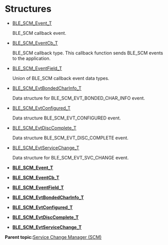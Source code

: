 # Structures

-   [BLE\_SCM\_Event\_T](GUID-4CC88468-046C-4A5F-AD55-7ACF19A60E66.md)

    BLE\_SCM callback event.

-   [BLE\_SCM\_EventCb\_T](GUID-7DFD9457-2F26-47CF-9F7D-2A4CF8D2BBC3.md)

    BLE\_SCM callback type. This callback function sends BLE\_SCM events to the application.

-   [BLE\_SCM\_EventField\_T](GUID-4FF947E5-DA86-46A2-A8B0-51ACC11CCF6B.md)

    Union of BLE\_SCM callback event data types.

-   [BLE\_SCM\_EvtBondedCharInfo\_T](GUID-7DD89124-DA61-4A24-96E8-24FD5B16BA72.md)

    Data structure for BLE\_SCM\_EVT\_BONDED\_CHAR\_INFO event.

-   [BLE\_SCM\_EvtConfigured\_T](GUID-EB23CCFB-CFC4-4DFA-A4C1-1E75554BAE27.md)

    Data structure BLE\_SCM\_EVT\_CONFIGURED event.

-   [BLE\_SCM\_EvtDiscComplete\_T](GUID-A9C446DD-DBBD-45BF-9214-C563A69B8E9E.md)

    Data structure BLE\_SCM\_EVT\_DISC\_COMPLETE event.

-   [BLE\_SCM\_EvtServiceChange\_T](GUID-B2CB1EEE-31A7-45D2-BDE0-3EDC249DFF26.md)

    Data structure for BLE\_SCM\_EVT\_SVC\_CHANGE event.


-   **[BLE\_SCM\_Event\_T](GUID-4CC88468-046C-4A5F-AD55-7ACF19A60E66.md)**  

-   **[BLE\_SCM\_EventCb\_T](GUID-7DFD9457-2F26-47CF-9F7D-2A4CF8D2BBC3.md)**  

-   **[BLE\_SCM\_EventField\_T](GUID-4FF947E5-DA86-46A2-A8B0-51ACC11CCF6B.md)**  

-   **[BLE\_SCM\_EvtBondedCharInfo\_T](GUID-7DD89124-DA61-4A24-96E8-24FD5B16BA72.md)**  

-   **[BLE\_SCM\_EvtConfigured\_T](GUID-EB23CCFB-CFC4-4DFA-A4C1-1E75554BAE27.md)**  

-   **[BLE\_SCM\_EvtDiscComplete\_T](GUID-A9C446DD-DBBD-45BF-9214-C563A69B8E9E.md)**  

-   **[BLE\_SCM\_EvtServiceChange\_T](GUID-B2CB1EEE-31A7-45D2-BDE0-3EDC249DFF26.md)**  


**Parent topic:**[Service Change Manager \(SCM\)](GUID-97B49E98-556B-4AC7-B2D9-88CBC8558B92.md)

